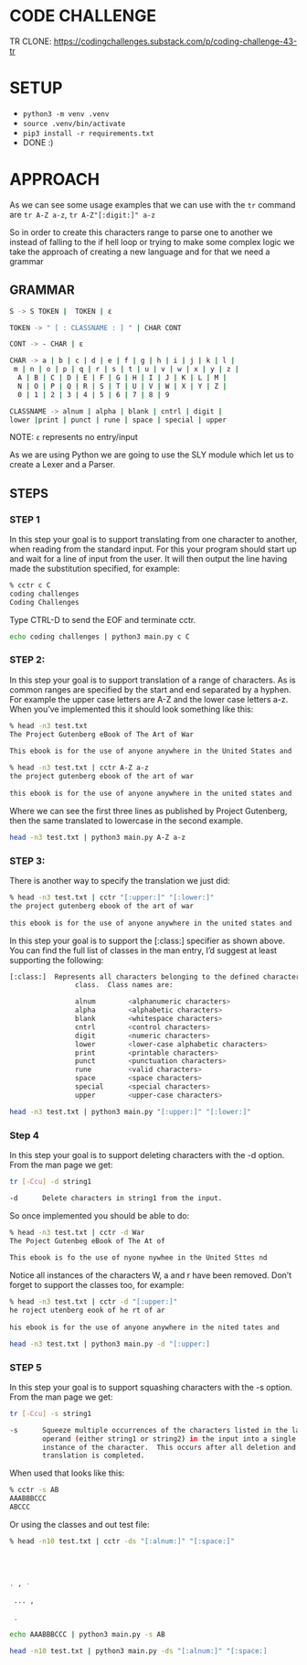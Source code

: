 # CODE CHALLENGE
TR CLONE: https://codingchallenges.substack.com/p/coding-challenge-43-tr

# SETUP
- `python3 -m venv .venv`
- `source .venv/bin/activate`
- `pip3 install -r requirements.txt`
- DONE :)

# APPROACH
As we can see some usage examples that we can use with the `tr` command are `tr A-Z a-z`, `tr A-Z"[:digit:]" a-z`

So in order to create this characters range to parse one to another we instead of falling to the if hell loop or trying to make some complex logic we take the approach of creating a new language and for that we need a grammar

## GRAMMAR

```bash
S -> S TOKEN |  TOKEN | ε

TOKEN -> " [ : CLASSNAME : ] " | CHAR CONT 

CONT -> - CHAR | ε

CHAR -> a | b | c | d | e | f | g | h | i | j | k | l |
 m | n | o | p | q | r | s | t | u | v | w | x | y | z |
  A | B | C | D | E | F | G | H | I | J | K | L | M | 
  N | O | P | Q | R | S | T | U | V | W | X | Y | Z | 
  0 | 1 | 2 | 3 | 4 | 5 | 6 | 7 | 8 | 9

CLASSNAME -> alnum | alpha | blank | cntrl | digit | 
lower |print | punct | rune | space | special | upper
```
NOTE: `ε` represents no entry/input

As we are using Python we are going to use the SLY module which let us to create a Lexer and a Parser.

## STEPS

### STEP 1
In this step your goal is to support translating from one character to another, when reading from the standard input. For this your program should start up and wait for a line of input from the user. It will then output the line having made the substitution specified, for example:

```bash
% cctr c C
coding challenges
Coding Challenges
```
Type CTRL-D to send the EOF and terminate cctr.

```bash
echo coding challenges | python3 main.py c C
```

### STEP 2:
In this step your goal is to support translation of a range of characters. As is common ranges are specified by the start and end separated by a hyphen. For example the upper case letters are A-Z and the lower case letters a-z. When you’ve implemented this it should look something like this:

```bash
% head -n3 test.txt
The Project Gutenberg eBook of The Art of War
    
This ebook is for the use of anyone anywhere in the United States and
```
```bash
% head -n3 test.txt | cctr A-Z a-z
the project gutenberg ebook of the art of war
    
this ebook is for the use of anyone anywhere in the united states and
```
Where we can see the first three lines as published by Project Gutenberg, then the same translated to lowercase in the second example.

```bash
head -n3 test.txt | python3 main.py A-Z a-z
```

### STEP 3:
There is another way to specify the translation we just did:

```bash
% head -n3 test.txt | cctr "[:upper:]" "[:lower:]" 
the project gutenberg ebook of the art of war
    
this ebook is for the use of anyone anywhere in the united states and
```

In this step your goal is to support the [:class:] specifier as shown above. You can find the full list of classes in the man entry, I’d suggest at least supporting the following:

```bash
[:class:]  Represents all characters belonging to the defined character
                class.  Class names are:

                alnum        <alphanumeric characters>
                alpha        <alphabetic characters>
                blank        <whitespace characters>
                cntrl        <control characters>
                digit        <numeric characters>
                lower        <lower-case alphabetic characters>
                print        <printable characters>
                punct        <punctuation characters>
                rune         <valid characters>
                space        <space characters>
                special      <special characters>
                upper        <upper-case characters>
```

```bash
head -n3 test.txt | python3 main.py "[:upper:]" "[:lower:]" 
```

### Step 4
In this step your goal is to support deleting characters with the -d option. From the man page we get:

```bash
tr [-Ccu] -d string1

-d      Delete characters in string1 from the input.
```
So once implemented you should be able to do:

```bash
% head -n3 test.txt | cctr -d War
The Poject Gutenbeg eBook of The At of 
    
This ebook is fo the use of nyone nywhee in the United Sttes nd
```
Notice all instances of the characters W, a and r have been removed. Don’t forget to support the classes too, for example:

```bash
% head -n3 test.txt | cctr -d "[:upper:]"
he roject utenberg eook of he rt of ar
    
his ebook is for the use of anyone anywhere in the nited tates and
```

```bash
head -n3 test.txt | python3 main.py -d "[:upper:]
```

### STEP 5
In this step your goal is to support squashing characters with the -s option. From the man page we get:

```bash
tr [-Ccu] -s string1

-s      Squeeze multiple occurrences of the characters listed in the last
        operand (either string1 or string2) in the input into a single
        instance of the character.  This occurs after all deletion and
        translation is completed.
```

When used that looks like this:

```bash
% cctr -s AB                             
AAABBBCCC
ABCCC
```

Or using the classes and out test file:
```bash
% head -n10 test.txt | cctr -ds "[:alnum:]" "[:space:]" 
 
 
 
 
. , - 
 
 ... ,
 
 .
```

```bash
echo AAABBBCCC | python3 main.py -s AB 
```


```bash
head -n10 test.txt | python3 main.py -ds "[:alnum:]" "[:space:]
```